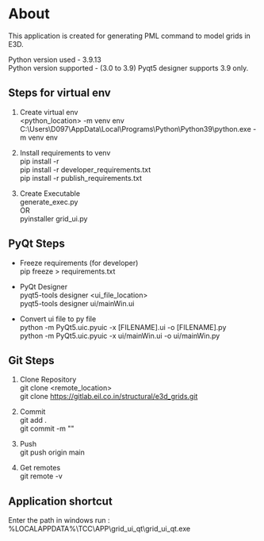 # About
This application is created for generating PML command to model grids in E3D.

Python version used - 3.9.13  
Python version supported - (3.0 to 3.9)
Pyqt5 designer supports 3.9 only.

## Steps for virtual env

1. Create virtual env <br>
<python_location> -m venv env <br>
C:\Users\D097\AppData\Local\Programs\Python\Python39\python.exe -m venv env

2. Install requirements to venv <br>
pip install -r <requirements file location> <br>
pip install -r developer_requirements.txt   <br>
pip install -r publish_requirements.txt

3. Create Executable <br>
generate_exec.py <br>
OR <br>
pyinstaller grid_ui.py 

## PyQt Steps

* Freeze requirements (for developer) <br>
pip freeze > requirements.txt

* PyQt Designer <br>
pyqt5-tools designer <ui_file_location>     <br>
pyqt5-tools designer ui/mainWin.ui

* Convert ui file to py file <br>
python -m PyQt5.uic.pyuic -x [FILENAME].ui -o [FILENAME].py <br>
python -m PyQt5.uic.pyuic -x ui/mainWin.ui -o ui/mainWin.py

## Git Steps

1. Clone Repository <br>
git clone <remote_location>     <br>
git clone https://gitlab.eil.co.in/structural/e3d_grids.git

2. Commit <br>
git add . <br>
git commit -m "<message>" 

3. Push <br>
git push origin main

4. Get remotes <br>
git remote -v

## Application shortcut
Enter the path in windows run : %LOCALAPPDATA%\TCC\APP\grid_ui_qt\grid_ui_qt.exe
